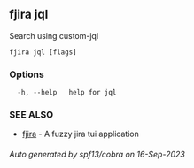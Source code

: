 ## fjira jql

Search using custom-jql

```
fjira jql [flags]
```

### Options

```
  -h, --help   help for jql
```

### SEE ALSO

* [fjira](fjira.md)	 - A fuzzy jira tui application

###### Auto generated by spf13/cobra on 16-Sep-2023
